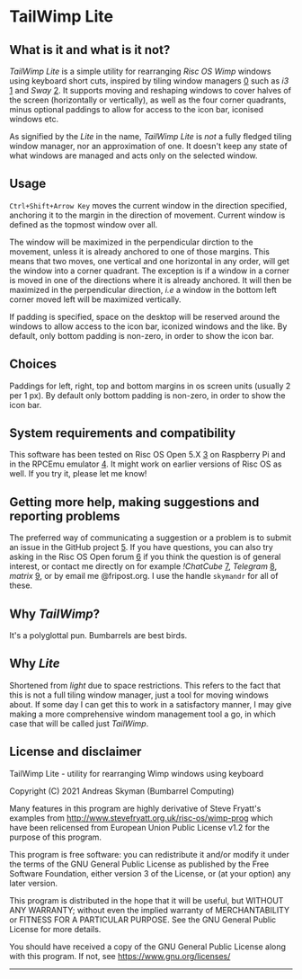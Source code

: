 # TailWimp Lite

## What is it and what is it not?
_TailWimp Lite_ is a simple utility for rearranging _Risc OS Wimp_ windows
using keyboard short cuts, inspired by tiling window managers [0] such as
_i3_ [1] and _Sway_ [2]. It supports moving and reshaping windows to cover
halves of the screen (horizontally or vertically), as well as the four corner
quadrants, minus optional paddings to allow for access to the icon bar,
iconised windows etc.

As signified by the _Lite_ in the name, _TailWimp Lite_ is _not_ a fully
fledged tiling window manager, nor an approximation of one. It doesn't keep
any state of what windows are managed and acts only on the selected window.


## Usage
`Ctrl+Shift+Arrow Key` moves the current window in the direction specified,
anchoring it to the margin in the direction of movement. Current window is
defined as the topmost window over all.

The window will be maximized in the perpendicular dirction to the movement,
unless it is already anchored to one of those margins. This means that two
moves, one vertical and one horizontal in any order, will get the window into
a corner quadrant. The exception is if a window in a corner is moved in one of
the directions where it is already anchored. It will then be maximized in the
perpendicular direction, _i.e_ a window in the bottom left corner moved left
will be maximized vertically.

If padding is specified, space on the desktop will be reserved around the
windows to allow access to the icon bar, iconized windows and the like. By
default, only bottom padding is non-zero, in order to show the icon bar.


## Choices
Paddings for left, right, top and bottom margins in os screen units (usually
2 per 1 px). By default only bottom padding is non-zero, in order to show the
icon bar.


## System requirements and compatibility
This software has been tested on Risc OS Open 5.X [3] on Raspberry Pi and in
the RPCEmu emulator [4]. It might work on earlier versions of Risc OS as
well. If you try it, please let me know!


## Getting more help, making suggestions and reporting problems
The preferred way of communicating a suggestion or a problem is to submit an
issue in the GitHub project [5]. If you have questions, you can also try
asking in the Risc OS Open forum [6] if you think the question is of general
interest, or contact me directly on for example _!ChatCube_ [7], _Telegram_
[8], _matrix_ [9], or by email me @fripost.org. I use the handle `skymandr`
for all of these.


## Why _TailWimp_?
It's a polyglottal pun. Bumbarrels are best birds.


## Why _Lite_
Shortened from _light_ due to space restrictions. This refers to the fact that
this is not a full tiling window manager, just a tool for moving windows
about. If some day I can get this to work in a satisfactory manner, I may
give making a more comprehensive windom management tool a go, in which case
that will be called just _TailWimp_.


## License and disclaimer
TailWimp Lite - utility for rearranging Wimp windows using keyboard

Copyright (C) 2021  Andreas Skyman (Bumbarrel Computing)

Many features in this program are highly derivative of Steve Fryatt's
examples from http://www.stevefryatt.org.uk/risc-os/wimp-prog which have been
relicensed from European Union Public License v1.2 for the purpose of this
program.

This program is free software: you can redistribute it and/or modify
it under the terms of the GNU General Public License as published by
the Free Software Foundation, either version 3 of the License, or
(at your option) any later version.

This program is distributed in the hope that it will be useful,
but WITHOUT ANY WARRANTY; without even the implied warranty of
MERCHANTABILITY or FITNESS FOR A PARTICULAR PURPOSE.  See the
GNU General Public License for more details.

You should have received a copy of the GNU General Public License
along with this program.  If not, see <https://www.gnu.org/licenses/>


---
[0]: https://en.wikipedia.org/wiki/Tiling_window_manager

[1]: https://i3wm.org

[2]: https://swaywm.org

[3]: https://www.riscosopen.org

[4]: http://www.marutan.net/rpcemu

[5]: https://github.com/skymandr/TailWimpLite

[6]: https://www.riscosopen.org/forum

[7]: http://chatcube.org

[8]: https://telegram.org/

[9]: https://matrix.org 
